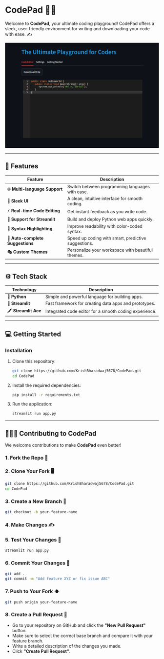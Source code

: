 # CodePad 👨‍💻

Welcome to **CodePad**, your ultimate coding playground! CodePad offers a sleek, user-friendly environment for writing and downloading your code with ease. ✍️

![CodePad](https://github.com/KrishBharadwaj5678/CodePad/raw/main/CodePadDemo.png)

---

## 🚀 Features

|  **Feature**                   |  **Description**                                     |
| -------------------------------- | --------------------------------------------------- |
| 🌐 **Multi-language Support**    | Switch between programming languages with ease.     |
| 🎨 **Sleek UI**                  | A clean, intuitive interface for smooth coding.     |
| ⚡ **Real-time Code Editing**     | Get instant feedback as you write code.             |
| 🚀 **Support for Streamlit**     | Build and deploy Python web apps quickly.           |
| 🧩 **Syntax Highlighting**       | Improve readability with color-coded syntax.        |
| 🤖 **Auto-complete Suggestions** | Speed up coding with smart, predictive suggestions. |
| 🎭 **Custom Themes**             | Personalize your workspace with beautiful themes.   |

---

## ⚙️ Tech Stack

| **Technology**        | **Description**                                        |
| --------------------- | ------------------------------------------------------ |
| 🐍 **Python**          | Simple and powerful language for building apps.        |
| 🚀 **Streamlit**       | Fast framework for creating data apps and prototypes.  |
| 🖋️ **Streamlit Ace**  | Integrated code editor for a smooth coding experience. |

---

## 💻 Getting Started


### Installation

1. Clone this repository:

   ```bash
   git clone https://github.com/KrishBharadwaj5678/CodePad.git
   cd CodePad
   ```

2. Install the required dependencies:

   ```bash
   pip install -r requirements.txt
   ```

3. Run the application:

   ```bash
   streamlit run app.py
   ```

---

## 🧑‍🤝‍🧑 Contributing to CodePad

We welcome contributions to make **CodePad** even better!

### 1. **Fork the Repo** 🍴

### 2. **Clone Your Fork** 🖥️

  ```bash
  git clone https://github.com/KrishBharadwaj5678/CodePad.git
  cd CodePad
  ```

### 3. **Create a New Branch** 🌿

  ```bash
  git checkout -b your-feature-name
  ```

### 4. **Make Changes** ✍️

### 5. **Test Your Changes** 🧪

  ```bash
  streamlit run app.py
  ```

### 6. **Commit Your Changes** 💬

  ```bash
  git add .
  git commit -m "Add feature XYZ or fix issue ABC"
  ```

### 7. **Push to Your Fork** ⬆️

  ```bash
  git push origin your-feature-name
  ```

### 8. **Create a Pull Request** 🔀

* Go to your repository on GitHub and click the **"New Pull Request"** button.
* Make sure to select the correct base branch and compare it with your feature branch.
* Write a detailed description of the changes you made.
* Click **"Create Pull Request"**.
